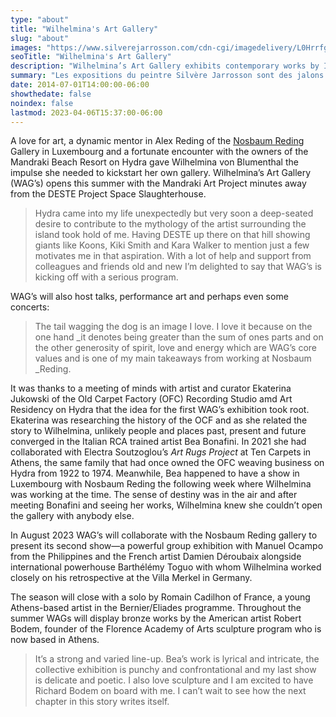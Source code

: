 ```yaml
---
type: "about"
title: "Wilhelmina's Art Gallery"
slug: "about"
images: "https://www.silverejarrosson.com/cdn-cgi/imagedelivery/L0HrrfgxmX01pIlKW6n82w/b038bc0e-02b7-4589-43ec-2304cc3ebc00/w=1280"
seoTitle: "Wilhelmina's Art Gallery"
description: "Wilhelmina’s Art Gallery exhibits contemporary works by International artists on Hydra between June and October. The exhibitions are displayed inside a historic building on Mandraki Beach that was once the Captain’s Mansion. This year the artists displayed are vastly different but share in common supreme technical skill and treat subjects rooted in universal themes, particularly nature, myth, philosophy and dreams."
summary: "Les expositions du peintre Silvère Jarrosson sont des jalons de son cheminement artistique, chacune abordant une thématique, un regard sur la peinture contemporaine et la façon de l'exposer. Solo ou collectives, en galerie ou dans des institutions culturelles, chacune traduit une certaine lecture de son œuvre."
date: 2014-07-01T14:00:00-06:00
showthedate: false
noindex: false
lastmod: 2023-04-06T15:37:00-06:00
---
```


A love for art, a dynamic mentor in Alex Reding of the [Nosbaum Reding](https://www.nosbaumreding.com/) Gallery in Luxembourg and a fortunate encounter with the owners of the Mandraki Beach Resort on Hydra gave Wilhelmina von Blumenthal the impulse she needed to kickstart her own gallery. Wilhelmina’s Art Gallery (WAG’s) opens this summer with the Mandraki Art Project minutes away from the DESTE Project Space Slaughterhouse.

> Hydra came into my life unexpectedly but very soon a deep-seated desire to contribute to the mythology of the artist surrounding the island took hold of me. Having DESTE up there on that hill showing giants like Koons, Kiki Smith and Kara Walker to mention just a few motivates me in that aspiration. With a lot of help and support from colleagues and friends old and new I’m delighted to say that WAG’s is kicking off with a serious program.

WAG’s will also host talks, performance art and perhaps even some concerts:

> The tail wagging the dog is an image I love. I love it because on the one hand \_it denotes being greater than the sum of ones parts and on the other generosity of spirit, love and energy which are WAG’s core values and is one of my main takeaways from working at Nosbaum \_Reding.

It was thanks to a meeting of minds with artist and curator Ekaterina Jukowski of the Old Carpet Factory (OFC) Recording Studio amd Art Residency on Hydra that the idea for the first WAG’s exhibition took root. Ekaterina was researching the history of the OCF and as she related the story to Wilhelmina, unlikely people and places past, present and future converged in the Italian RCA trained artist Bea Bonafini. In 2021 she had collaborated with Electra Soutzoglou’s _Art Rugs Project_ at Ten Carpets in Athens, the same family that had once owned the OFC weaving business on Hydra from 1922 to 1974. Meanwhile, Bea happened to have a show in Luxembourg with Nosbaum Reding the following week where Wilhelmina was working at the time. The sense of destiny was in the air and after meeting Bonafini and seeing her works, Wilhelmina knew she couldn’t open the gallery with anybody else.

In August 2023 WAG’s will collaborate with the Nosbaum Reding gallery to present its second show—a powerful group exhibition with Manuel Ocampo from the Philippines and the French artist Damien Déroubaix alongside international powerhouse Barthélémy Toguo with whom Wilhelmina worked closely on his retrospective at the Villa Merkel in Germany.

The season will close with a solo by Romain Cadilhon of France, a young Athens-based artist in the Bernier/Eliades programme. Throughout the summer WAGs will display bronze works by the American artist Robert Bodem, founder of the Florence Academy of Arts sculpture program who is now based in Athens.

> It’s a strong and varied line-up. Bea’s work is lyrical and intricate, the collective exhibition is punchy and confrontational and my last show is delicate and poetic. I also love sculpture and I am excited to have Richard Bodem on board with me. I can’t wait to see how the next chapter in this story writes itself.
